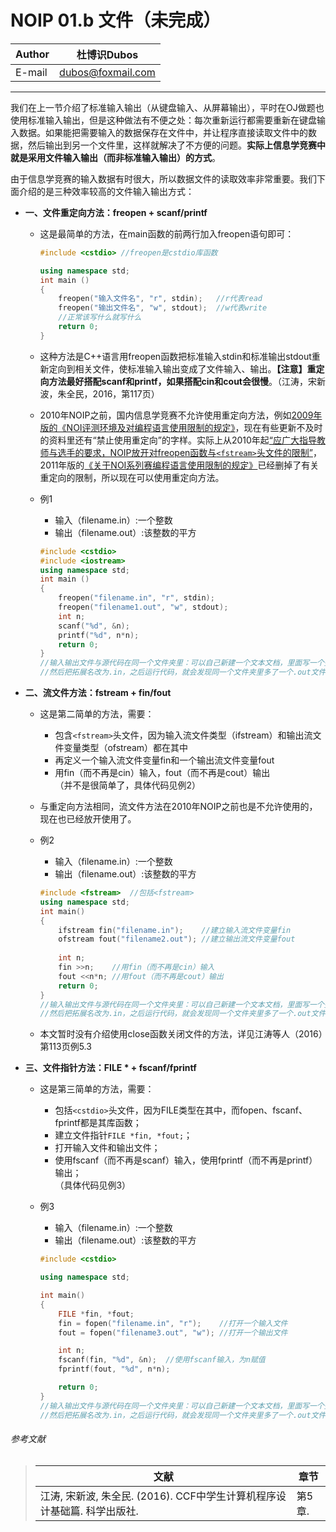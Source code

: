 NOIP 01.b 文件（未完成）
======

|Author|杜博识Dubos|
|---|---
|E-mail|dubos@foxmail.com

------

我们在上一节介绍了标准输入输出（从键盘输入、从屏幕输出），平时在OJ做题也使用标准输入输出，但是这种做法有不便之处：每次重新运行都需要重新在键盘输入数据。如果能把需要输入的数据保存在文件中，并让程序直接读取文件中的数据，然后输出到另一个文件里，这样就解决了不方便的问题。**实际上信息学竞赛中就是采用文件输入输出（而非标准输入输出）的方式**。  

由于信息学竞赛的输入数据有时很大，所以数据文件的读取效率非常重要。我们下面介绍的是三种效率较高的文件输入输出方式：  

* **一、文件重定向方法：freopen + scanf/printf**
	* 这是最简单的方法，在main函数的前两行加入freopen语句即可：  
	
		```cpp
		#include <cstdio> //freopen是cstdio库函数

		using namespace std;
		int main ()
		{
			freopen("输入文件名", "r", stdin);	//r代表read
			freopen("输出文件名", "w", stdout);	//w代表write
			//正常该写什么就写什么
			return 0;
		}
		```  
	
	* 这种方法是C++语言用freopen函数把标准输入stdin和标准输出stdout重新定向到相关文件，使标准输入输出变成了文件输入、输出。**【注意】重定向方法最好搭配scanf和printf，如果搭配cin和cout会很慢**。（江涛，宋新波，朱全民，2016，第117页）
	* 2010年NOIP之前，国内信息学竞赛不允许使用重定向方法，例如[2009年版的《NOI评测环境及对编程语言使用限制的规定》](http://www.noi.cn/newsview.html?id=67&hash=2DA1FD&type=6)，现在有些更新不及时的资料里还有“禁止使用重定向”的字样。实际上从2010年起[“应广大指导教师与选手的要求，NOIP放开对freopen函数与```<fstream>```头文件的限制”](http://www.noi.cn/newsview.html?id=204&hash=2E8B9A&type=1)，2011年版的[《关于NOI系列赛编程语言使用限制的规定》](http://www.noi.cn/newsview.html?id=229&hash=878FD2&type=6)已经删掉了有关重定向的限制，所以现在可以使用重定向方法。  
	* 例1  
		* 输入（filename.in）:一个整数
		* 输出（filename.out）:该整数的平方   
	
		```cpp
		#include <cstdio>
		#include <iostream>
		using namespace std;
		int main ()
		{
			freopen("filename.in", "r", stdin);
			freopen("filename1.out", "w", stdout);
			int n;
			scanf("%d", &n);
			printf("%d", n*n);
			return 0;
		}
		//输入输出文件与源代码在同一个文件夹里：可以自己新建一个文本文档，里面写一个整数，
		//然后把拓展名改为.in，之后运行代码，就会发现同一个文件夹里多了一个.out文件。  
		```

* **二、流文件方法：fstream + fin/fout**  
	* 这是第二简单的方法，需要：
		* 包含```<fstream>```头文件，因为输入流文件类型（ifstream）和输出流文件变量类型（ofstream）都在其中  
		* 再定义一个输入流文件变量fin和一个输出流文件变量fout  
		* 用fin（而不再是cin）输入，fout（而不再是cout）输出  
	（并不是很简单了，具体代码见例2）
	* 与重定向方法相同，流文件方法在2010年NOIP之前也是不允许使用的，现在也已经放开使用了。
	* 例2
		* 输入（filename.in）:一个整数
		* 输出（filename.out）:该整数的平方   
	
		```cpp
		#include <fstream>	//包括<fstream>
		using namespace std;
		int main()
		{
			ifstream fin("filename.in");	//建立输入流文件变量fin
			ofstream fout("filename2.out");	//建立输出流文件变量fout
			
			int n;
			fin >>n;	//用fin（而不再是cin）输入
			fout <<n*n;	//用fout（而不再是cout）输出
			return 0;
		}
		//输入输出文件与源代码在同一个文件夹里：可以自己新建一个文本文档，里面写一个整数，
		//然后把拓展名改为.in，之后运行代码，就会发现同一个文件夹里多了一个.out文件。  
		```
		
	* 本文暂时没有介绍使用close函数关闭文件的方法，详见江涛等人（2016）第113页例5.3  
	
* **三、文件指针方法：FILE * + fscanf/fprintf**  
	* 这是第三简单的方法，需要：  
		* 包括```<cstdio>```头文件，因为FILE类型在其中，而fopen、fscanf、fprintf都是其库函数；  
		* 建立文件指针```FILE *fin, *fout;```；  
		* 打开输入文件和输出文件；  
		* 使用fscanf（而不再是scanf）输入，使用fprintf（而不再是printf）输出；  
	（具体代码见例3）
	* 例3
		* 输入（filename.in）:一个整数
		* 输出（filename.out）:该整数的平方   
		
		```cpp
		#include <cstdio>

		using namespace std;

		int main()
		{
			FILE *fin, *fout;
			fin = fopen("filename.in", "r");	//打开一个输入文件 
			fout = fopen("filename3.out", "w"); //打开一个输出文件 

			int n;
			fscanf(fin, "%d", &n);	//使用fscanf输入，为n赋值
			fprintf(fout, "%d", n*n); 

			return 0;
		}
		//输入输出文件与源代码在同一个文件夹里：可以自己新建一个文本文档，里面写一个整数，
  		//然后把拓展名改为.in，之后运行代码，就会发现同一个文件夹里多了一个.out文件。  
		```

###### 参考文献  
> |文献|章节|  
> |---|---|
> |江涛, 宋新波, 朱全民. (2016). CCF中学生计算机程序设计基础篇. 科学出版社.|第5章.|  
